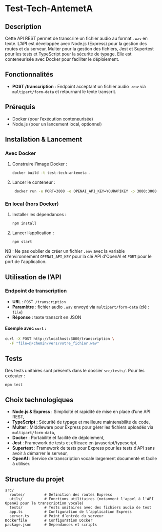 # Test-Tech-AntemetA

## Description

Cette API REST permet de transcrire un fichier audio au format `.wav` en texte. L’API est développée avec Node.js (Express) pour la gestion des routes et du serveur, Multer pour la gestion des fichiers, Jest et Supertest pour les tests et TypeScript pour la sécurité de typage. Elle est conteneurisée avec Docker pour faciliter le déploiement.

## Fonctionnalités

- **POST /transcription** : Endpoint acceptant un fichier audio `.wav` via `multipart/form-data` et retournant le texte transcrit.

## Prérequis

- Docker (pour l’exécution conteneurisée)
- Node.js (pour un lancement local, optionnel)

## Installation & Lancement

### Avec Docker

1. Construire l’image Docker :
   ```sh
   docker build -t test-tech-antemeta .
   ```

2. Lancer le conteneur :
   ```sh
    docker run -e PORT=3000 -e OPENAI_API_KEY=YOURAPIKEY -p 3000:3000 test-tech-antemeta
   ```

### En local (hors Docker)

1. Installer les dépendances :
   ```sh
   npm install
   ```

2. Lancer l’application :
   ```sh
   npm start
   ```

NB : Ne pas oublier de créer un fichier `.env` avec la variable d'environnement `OPENAI_API_KEY` pour la clé API d'OpenAI et `PORT` pour le port de l'application.

## Utilisation de l’API

### Endpoint de transcription

- **URL** : `POST /transcription`
- **Paramètre** : fichier audio `.wav` envoyé via `multipart/form-data` (clé : `file`)
- **Réponse** : texte transcrit en JSON

#### Exemple avec `curl` :

```sh
curl -X POST http://localhost:3000/transcription \
  -F "file=@/chemin/vers/votre_fichier.wav"
```

## Tests

Des tests unitaires sont présents dans le dossier `src/tests/`. Pour les exécuter :

```sh
npm test
```

## Choix technologiques

- **Node.js & Express** : Simplicité et rapidité de mise en place d’une API REST,
- **TypeScript** : Sécurité de typage et meilleure maintenabilité du code,
- **Multer** : Middleware pour Express pour gérer les fichiers uploadés via `multipart/form-data`,
- **Docker** : Portabilité et facilité de déploiement,
- **Jest** : Framework de tests et efficace en javascript/typescript,
- **Supertest** : Framework de tests pour Express pour les tests d'API sans avoir à démarrer le serveur,
- **OpenAI** : Service de transcription vocale largement documenté et facile à utiliser.

## Structure du projet

```
src/
  routes/         # Définition des routes Express
  utils/          # Fonctions utilitaires (notamment l'appel à l'API OpenAI pour la transcription vocale)
  tests/          # Tests unitaires avec des fichiers audio de test
  app.ts          # Configuration de l’application Express
  server.ts       # Point d’entrée du serveur
Dockerfile        # Configuration Docker
package.json      # Dépendances et scripts
```